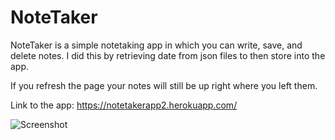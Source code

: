 # NoteTaker

NoteTaker is a simple notetaking app in which you can write, save, and delete notes.  I did this by retrieving date from json files to then store into the app.

If you refresh the page your notes will still be up right where you left them.

Link to the app: https://notetakerapp2.herokuapp.com/

![Screenshot](/relative/path/to/img.jpg?raw=true "Optional Title")
